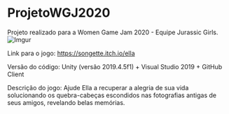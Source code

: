 # ProjetoWGJ2020
Projeto realizado para a Women Game Jam 2020 - Equipe Jurassic Girls.
![Imgur](http://i.imgur.com/koMUfLk)


Link para o jogo: https://songette.itch.io/ella

Versão do código: Unity (versão 2019.4.5f1) + Visual Studio 2019 + GitHub Client

Descrição do jogo: Ajude Ella a recuperar a alegria de sua vida solucionando os quebra-cabeças escondidos nas fotografias antigas de seus amigos, revelando belas memórias.
